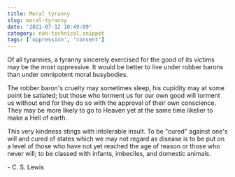 ```yaml
---
title: Moral tyranny
slug: moral-tyranny
date: '2021-07-12 10:49:09'
category: non-technical.snippet
tags: ['oppression', 'consent']
---
```


Of all tyrannies, a tyranny sincerely exercised for the good of its victims may
be the most oppressive. It would be better to live under robber barons than
under omnipotent moral busybodies.

The robber baron's cruelty may sometimes sleep, his cupidity may at some point
be satiated; but those who torment us for our own good will torment us without
end for they do so with the approval of their own conscience. They may be more
likely to go to Heaven yet at the same time likelier to make a Hell of earth.

This very kindness stings with intolerable insult. To be "cured"
against one's will and cured of states which we may not regard as disease is to
be put on a level of those who have not yet reached the age of reason or those
who never will; to be classed with infants, imbeciles, and domestic animals.

\- C. S. Lewis
